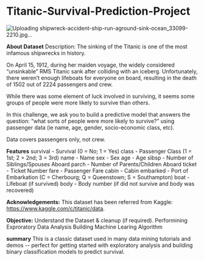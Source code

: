 # Titanic-Survival-Prediction-Project
![Uploading shipwreck-accident-ship-run-aground-sink-ocean_33099-2210.jpg…]()


**About Dataset**
Description:
The sinking of the Titanic is one of the most infamous shipwrecks in history.

On April 15, 1912, during her maiden voyage, the widely considered “unsinkable” RMS Titanic sank after colliding with an iceberg. Unfortunately, there weren’t enough lifeboats for everyone on board, resulting in the death of 1502 out of 2224 passengers and crew.

While there was some element of luck involved in surviving, it seems some groups of people were more likely to survive than others.

In this challenge, we ask you to build a predictive model that answers the question: “what sorts of people were more likely to survive?” using passenger data (ie name, age, gender, socio-economic class, etc).

Data covers passengers only, not crew.

**Features**
survival - Survival (0 = No; 1 = Yes)
class - Passenger Class (1 = 1st; 2 = 2nd; 3 = 3rd)
name - Name
sex - Sex
age - Age
sibsp - Number of Siblings/Spouses Aboard
parch - Number of Parents/Children Aboard
ticket - Ticket Number
fare - Passenger Fare
cabin - Cabin
embarked - Port of Embarkation (C = Cherbourg; Q = Queenstown; S = Southampton)
boat - Lifeboat (if survived)
body - Body number (if did not survive and body was recovered)

**Acknowledgements:**
This dataset has been referred from Kaggle: https://www.kaggle.com/c/titanic/data.

**Objective:**
Understand the Dataset & cleanup (if required).
Performining Exproratory Data Analysis 
Building Machine Learing Algorithm 

**summary**
This is a classic dataset used in many data mining tutorials and demos -- perfect for getting started with exploratory analysis and building binary classification models to predict survival.
